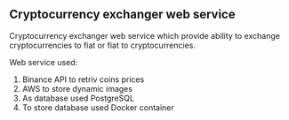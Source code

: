 ## Cryptocurrency exchanger web service

Cryptocurrency exchanger web service which provide ability to exchange cryptocurrencies 
to fiat or fiat to cryptocurrencies. 

Web service used:
1. Binance API to retriv coins prices
2. AWS to store dynamic images
3. As database used PostgreSQL
4. To store database used Docker container
